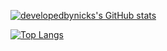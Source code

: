 [![developedbynicks's GitHub stats](https://github-readme-stats.vercel.app/api?username=developedbynick)](https://github.com/developedbynick/github-readme-stats)

[![Top Langs](https://github-readme-stats.vercel.app/api/top-langs/?username=developedbynick)](https://github.com/developedbynick/github-readme-stats)


